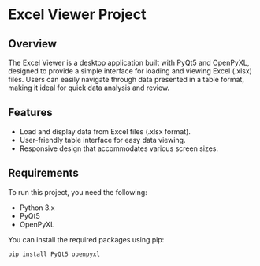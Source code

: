 # Excel Viewer Project

## Overview

The Excel Viewer is a desktop application built with PyQt5 and OpenPyXL, designed to provide a simple interface for loading and viewing Excel (.xlsx) files. Users can easily navigate through data presented in a table format, making it ideal for quick data analysis and review.

## Features

- Load and display data from Excel files (.xlsx format).
- User-friendly table interface for easy data viewing.
- Responsive design that accommodates various screen sizes.

## Requirements

To run this project, you need the following:

- Python 3.x
- PyQt5
- OpenPyXL

You can install the required packages using pip:

```bash
pip install PyQt5 openpyxl
